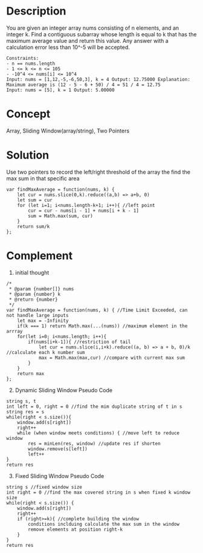 # Description
You are given an integer array nums consisting of n elements, and an integer k. Find a contiguous subarray whose length is equal to k that has the maximum average value and return this value. Any answer with a calculation error less than 10^-5 will be accepted.
```
Constraints:
- n == nums.length
- 1 <= k <= n <= 105
- -10^4 <= nums[i] <= 10^4
Input: nums = [1,12,-5,-6,50,3], k = 4 Output: 12.75000 Explanation: Maximum average is (12 - 5 - 6 + 50) / 4 = 51 / 4 = 12.75
Input: nums = [5], k = 1 Output: 5.00000
```
# Concept
Array, Sliding Window(array/string), Two Pointers
# Solution
Use two pointers to record the left/right threshold of the array the find the max sum in that specific area
```
var findMaxAverage = function(nums, k) {
    let cur = nums.slice(0,k).reduce((a,b) => a+b, 0)
    let sum = cur
    for (let i=1; i<nums.length-k+1; i++){ //left point
        cur = cur - nums[i - 1] + nums[i + k - 1]
        sum = Math.max(sum, cur)
    }
    return sum/k
};
```
# Complement
1. initial thought
```
/*
 * @param {number[]} nums
 * @param {number} k
 * @return {number}
 */
var findMaxAverage = function(nums, k) { //Time Limit Exceeded, can not handle large inputs
    let max = -Infinity 
    if(k === 1) return Math.max(...(nums)) //maximum element in the arrray
    for(let i=0; i<nums.length; i++){
        if(nums[i+k-1]){ //restriction of tail
            let cur = nums.slice(i,i+k).reduce((a, b) => a + b, 0)/k //calculate each k number sum
            max = Math.max(max,cur) //compare with current max sum
        }
    }
    return max
};

```
2. Dynamic Sliding Window Pseudo Code
```
string s, t
int left = 0, right = 0 //find the mim duplicate string of t in s
string res = s
while(right < s.size()){
    window.add(s[right])
    right++
    while (when window meets conditions) { //move left to reduce window
        res = minLen(res, window) //update res if shorten
        window.remove(s[left])
        left++
}
return res
```
3. Fixed Sliding Window Pseudo Code
```
string s //fixed window size
int right = 0 //find the max covered string in s when fixed k window size
while(right < s.size()) {
    window.add(s[right])
    right++
    if (right>=k){ //complete building the window
        conditions inclduing calculate the max sum in the window
        remove elements at position right-k
    }
}
return res   
```
